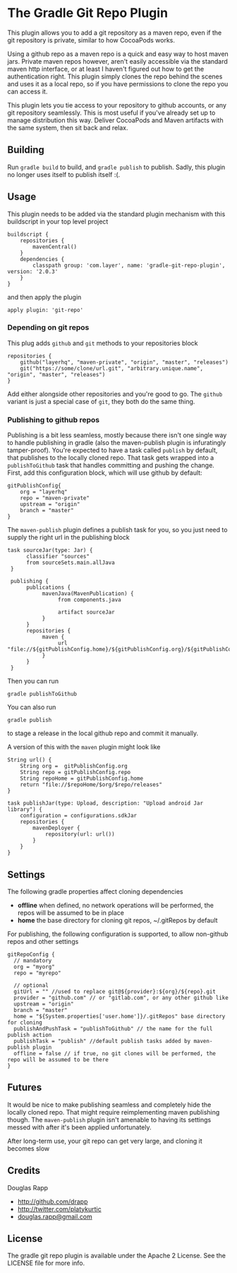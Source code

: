 # The Gradle Git Repo Plugin

This plugin allows you to add a git repository as a maven repo, even if the git
repository is private, similar to how CocoaPods works.

Using a github repo as a maven repo is a quick and easy way to host maven jars.
Private maven repos however, aren't easily accessible via the standard maven
http interface, or at least I haven't figured out how to get the authentication
right. This plugin simply clones the repo behind the scenes and uses it as a
local repo, so if you have permissions to clone the repo you can access it.

This plugin lets you tie access to your repository to github accounts, or any git repository
seamlessly. This is most useful if you've already set up to manage distribution
this way. Deliver CocoaPods and Maven artifacts with the same system, then sit
back and relax.

## Building

Run `gradle build` to build, and `gradle publish` to publish. Sadly, this plugin no longer
uses itself to publish itself :(.

## Usage

This plugin needs to be added via the standard plugin mechanism with this buildscript in your top level project

    buildscript {
        repositories {
            mavenCentral()
        }
        dependencies {
            classpath group: 'com.layer', name: 'gradle-git-repo-plugin', version: '2.0.3'
        }
    }

and then apply the plugin

    apply plugin: 'git-repo'


### Depending on git repos

This plug adds `github` and `git` methods to your repositories block

    repositories {
        github("layerhq", "maven-private", "origin", "master", "releases")
        git("https://some/clone/url.git", "arbitrary.unique.name", "origin", "master", "releases")
    }

Add either alongside other repositories and you're good to go. The `github` variant is
just a special case of `git`, they both do the same thing.

### Publishing to github repos

Publishing is a bit less seamless, mostly because there isn't one single way to
handle publishing in gradle (also the maven-publish plugin is infuratingly
tamper-proof). You're expected to have a task called `publish` by default, that
publishes to the locally cloned repo. That task gets wrapped into a
`publishToGithub` task that handles committing and pushing the change. First, add this
configuration block, which will use github by default:

    gitPublishConfig{
        org = "layerhq"
        repo = "maven-private"
        upstream = "origin"
        branch = "master"
    }

The `maven-publish` plugin defines a publish task for you, so you just need to
supply the right url in the publishing block

    task sourceJar(type: Jar) {
          classifier "sources"
          from sourceSets.main.allJava
     }
     
     publishing {
          publications {
               mavenJava(MavenPublication) {
                    from components.java
                    
                    artifact sourceJar
               }
          }
          repositories {
               maven {
                    url "file://${gitPublishConfig.home}/${gitPublishConfig.org}/${gitPublishConfig.repo}/releases"
               }
          }
     }

Then you can run

    gradle publishToGithub

You can also run 

    gradle publish

to stage a release in the local github repo and commit it manually.


A version of this with the `maven` plugin might look like

    String url() {
        String org =  gitPublishConfig.org
        String repo = gitPublishConfig.repo
        String repoHome = gitPublishConfig.home
        return "file://$repoHome/$org/$repo/releases"
    }
    
    task publishJar(type: Upload, description: "Upload android Jar library") {
        configuration = configurations.sdkJar
        repositories {
            mavenDeployer {
                repository(url: url())
            }
        }
    }

## Settings

The following gradle properties affect cloning dependencies

- **offline** when defined, no network operations will be performed, the repos will be assumed to be in place
- **home** the base directory for cloning git repos, ~/.gitRepos by default


For publishing, the following configuration is supported, to allow non-github repos and other settings

    gitRepoConfig {
      // mandatory
      org = "myorg"
      repo = "myrepo"

      // optional
      gitUrl = "" //used to replace git@${provider}:${org}/${repo}.git
      provider = "github.com" // or "gitlab.com", or any other github like
      upstream = "origin"
      branch = "master"
      home = "${System.properties['user.home']}/.gitRepos" base directory for cloning
      publishAndPushTask = "publishToGithub" // the name for the full publish action
      publishTask = "publish" //default publish tasks added by maven-publish plugin
      offline = false // if true, no git clones will be performed, the repo will be assumed to be there
    }

## Futures

It would be nice to make publishing seamless and completely
hide the locally cloned repo. That might require reimplementing maven
publishing though. The `maven-publish` plugin isn't amenable to having its
settings messed with after it's been applied unfortunately.

After long-term use, your git repo can get very large, and cloning it becomes slow

## Credits

Douglas Rapp

- http://github.com/drapp
- http://twitter.com/platykurtic
- douglas.rapp@gmail.com

## License

The gradle git repo plugin is available under the Apache 2 License. See the LICENSE file for more info.
